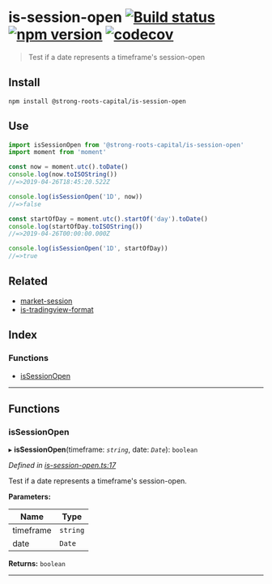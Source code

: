 
is-session-open [![Build status](https://travis-ci.org/strong-roots-capital/is-session-open.svg?branch=master)](https://travis-ci.org/strong-roots-capital/is-session-open) [![npm version](https://img.shields.io/npm/v/@strong-roots-capital/is-session-open.svg)](https://npmjs.org/package/@strong-roots-capital/is-session-open) [![codecov](https://codecov.io/gh/strong-roots-capital/is-session-open/branch/master/graph/badge.svg)](https://codecov.io/gh/strong-roots-capital/is-session-open)
========================================================================================================================================================================================================================================================================================================================================================================================================================================================================================================

> Test if a date represents a timeframe's session-open

Install
-------

```shell
npm install @strong-roots-capital/is-session-open
```

Use
---

```typescript
import isSessionOpen from '@strong-roots-capital/is-session-open'
import moment from 'moment'

const now = moment.utc().toDate()
console.log(now.toISOString())
//=>2019-04-26T18:45:20.522Z

console.log(isSessionOpen('1D', now))
//=>false

const startOfDay = moment.utc().startOf('day').toDate()
console.log(startOfDay.toISOString())
//=>2019-04-26T00:00:00.000Z

console.log(isSessionOpen('1D', startOfDay))
//=>true

```

Related
-------

*   [market-session](https://github.com/strong-roots-capital/market-session)
*   [is-tradingview-format](https://github.com/strong-roots-capital/is-tradingview-format)

## Index

### Functions

* [isSessionOpen](#issessionopen)

---

## Functions

<a id="issessionopen"></a>

###  isSessionOpen

▸ **isSessionOpen**(timeframe: *`string`*, date: *`Date`*): `boolean`

*Defined in [is-session-open.ts:17](https://github.com/strong-roots-capital/is-session-open/blob/5dccc23/src/is-session-open.ts#L17)*

Test if a date represents a timeframe's session-open.

**Parameters:**

| Name | Type |
| ------ | ------ |
| timeframe | `string` |
| date | `Date` |

**Returns:** `boolean`

___

